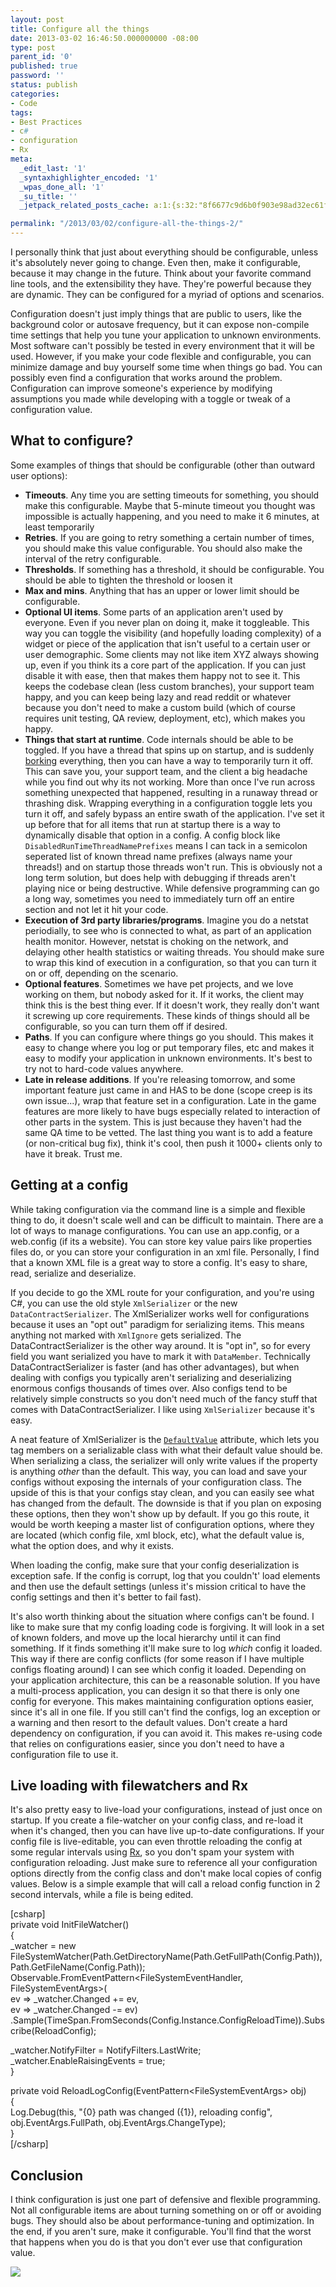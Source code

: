 ```yaml
---
layout: post
title: Configure all the things
date: 2013-03-02 16:46:50.000000000 -08:00
type: post
parent_id: '0'
published: true
password: ''
status: publish
categories:
- Code
tags:
- Best Practices
- c#
- configuration
- Rx
meta:
  _edit_last: '1'
  _syntaxhighlighter_encoded: '1'
  _wpas_done_all: '1'
  _su_title: ''
  _jetpack_related_posts_cache: a:1:{s:32:"8f6677c9d6b0f903e98ad32ec61f8deb";a:2:{s:7:"expires";i:1555170277;s:7:"payload";a:3:{i:0;a:1:{s:2:"id";i:1043;}i:1;a:1:{s:2:"id";i:4862;}i:2;a:1:{s:2:"id";i:4631;}}}}

permalink: "/2013/03/02/configure-all-the-things-2/"
---
```

I personally think that just about everything should be configurable, unless it's absolutely never going to change. Even then, make it configurable, because it may change in the future. Think about your favorite command line tools, and the extensibility they have. They're powerful because they are dynamic. They can be configured for a myriad of options and scenarios.

Configuration doesn't just imply things that are public to users, like the background color or autosave frequency, but it can expose non-compile time settings that help you tune your application to unknown environments. Most software can't possibly be tested in every environment that it will be used. However, if you make your code flexible and configurable, you can minimize damage and buy yourself some time when things go bad. You can possibly even find a configuration that works around the problem. Configuration can improve someone's experience by modifying assumptions you made while developing with a toggle or tweak of a configuration value.

## What to configure?

Some examples of things that should be configurable (other than outward user options):

- **Timeouts**. Any time you are setting timeouts for something, you should make this configurable. Maybe that 5-minute timeout you thought was impossible is actually happening, and you need to make it 6 minutes, at least temporarily
- **Retries**. If you are going to retry something a certain number of times, you should make this value configurable. You should also make the interval of the retry configurable.
- **Thresholds**. If something has a threshold, it should be configurable. You should be able to tighten the threshold or loosen it
- **Max and mins**. Anything that has an upper or lower limit should be configurable.
- **Optional UI items**. Some parts of an application aren't used by everyone. Even if you never plan on doing it, make it toggleable. This way you can toggle the visibility (and hopefully loading complexity) of a widget or piece of the application that isn't useful to a certain user or user demographic. Some clients may not like item XYZ always showing up, even if you think its a core part of the application. If you can just disable it with ease, then that makes them happy not to see it. This keeps the codebase clean (less custom branches), your support team happy, and you can keep being lazy and read reddit or whatever because you don't need to make a custom build (which of course requires unit testing, QA review, deployment, etc), which makes you happy.
- **Things that start at runtime**. Code internals should be able to be toggled. If you have a thread that spins up on startup, and is suddenly [borking](http://onoffswitch.net/wp-content/uploads/2013/03/swedishchef.jpg) everything, then you can have a way to temporarily turn it off. This can save you, your support team, and the client a big headache while you find out why its not working. More than once I've run across something unexpected that happened, resulting in a runaway thread or thrashing disk. Wrapping everything in a configuration toggle lets you turn it off, and safely bypass an entire swath of the application. I've set it up before that for all items that run at startup there is a way to dynamically disable that option in a config. A config block like `DisabledRunTimeThreadNamePrefixes` means I can tack in a semicolon seperated list of known thread name prefixes (always name your threads!) and on startup those threads won't run. This is obviously not a long term solution, but does help with debugging if threads aren't playing nice or being destructive. While defensive programming can go a long way, sometimes you need to immediately turn off an entire section and not let it hit your code.
- **Execution of 3rd party libraries/programs**. Imagine you do a netstat periodially, to see who is connected to what, as part of an application health monitor. However, netstat is choking on the network, and delaying other health statistics or waiting threads. You should make sure to wrap this kind of execution in a configuration, so that you can turn it on or off, depending on the scenario. 
- **Optional features**. Sometimes we have pet projects, and we love working on them, but nobody asked for it. If it works, the client may think this is the best thing ever. If it doesn't work, they really don't want it screwing up core requirements. These kinds of things should all be configurable, so you can turn them off if desired.
- **Paths**. If you can configure where things go you should. This makes it easy to change where you log or put temporary files, etc and makes it easy to modify your application in unknown environments. It's best to try not to hard-code values anywhere.
- **Late in release additions**. If you're releasing tomorrow, and some important feature just came in and HAS to be done (scope creep is its own issue...), wrap that feature set in a configuration. Late in the game features are more likely to have bugs especially related to interaction of other parts in the system. This is just because they haven't had the same QA time to be vetted. The last thing you want is to add a feature (or non-critical bug fix), think it's cool, then push it 1000+ clients only to have it break. Trust me.

## Getting at a config

While taking configuration via the command line is a simple and flexible thing to do, it doesn't scale well and can be difficult to maintain. There are a lot of ways to manage configurations. You can use an app.config, or a web.config (if its a website). You can store key value pairs like properties files do, or you can store your configuration in an xml file. Personally, I find that a known XML file is a great way to store a config. It's easy to share, read, serialize and deserialize.

If you decide to go the XML route for your configuration, and you're using C#, you can use the old style `XmlSerializer` or the new `DataContractSerializer`. The XmlSerializer works well for configurations because it uses an "opt out" paradigm for serializing items. This means anything not marked with `XmlIgnore` gets serialized. The DataContractSerializer is the other way around. It is "opt in", so for every field you want serialized you have to mark it with `DataMember`. Technically DataContractSerializer is faster (and has other advantages), but when dealing with configs you typically aren't serializing and deserializing enormous configs thousands of times over. Also configs tend to be relatively simple constructs so you don't need much of the fancy stuff that comes with DataContractSerializer. I like using `XmlSerializer` because it's easy.

A neat feature of XmlSerializer is the [`DefaultValue`](http://www.distribucon.com/blog/MarkingDefaultValuesToControlXMLSerialization.aspx) attribute, which lets you tag members on a serializable class with what their default value should be. When serializing a class, the serializer will only write values if the property is anything _other_ than the default. This way, you can load and save your configs without exposing the internals of your configuration class. The upside of this is that your configs stay clean, and you can easily see what has changed from the default. The downside is that if you plan on exposing these options, then they won't show up by default. If you go this route, it would be worth keeping a master list of configuration options, where they are located (which config file, xml block, etc), what the default value is, what the option does, and why it exists.

When loading the config, make sure that your config deserialization is exception safe. If the config is corrupt, log that you couldn't' load elements and then use the default settings (unless it's mission critical to have the config settings and then it's better to fail fast).

It's also worth thinking about the situation where configs can't be found. I like to make sure that my config loading code is forgiving. It will look in a set of known folders, and move up the local hierarchy until it can find something. If it finds something it'll make sure to log _which_ config it loaded. This way if there are config conflicts (for some reason if I have multiple configs floating around) I can see which config it loaded. Depending on your application architecture, this can be a reasonable solution. If you have a multi-process application, you can design it so that there is only one config for everyone. This makes maintaining configuration options easier, since it's all in one file. If you still can't find the configs, log an exception or a warning and then resort to the default values. Don't create a hard dependency on configuration, if you can avoid it. This makes re-using code that relies on configurations easier, since you don't need to have a configuration file to use it.

## Live loading with filewatchers and Rx

It's also pretty easy to live-load your configurations, instead of just once on startup. If you create a file-watcher on your config class, and re-load it when it's changed, then you can have live up-to-date configurations. If your config file is live-editable, you can even throttle reloading the config at some regular intervals using [Rx](http://msdn.microsoft.com/en-us/data/gg577609.aspx), so you don't spam your system with configuration reloading. Just make sure to reference all your configuration options directly from the config class and don't make local copies of config values. Below is a simple example that will call a reload config function in 2 second intervals, while a file is being edited.

[csharp]  
private void InitFileWatcher()  
{  
 \_watcher = new FileSystemWatcher(Path.GetDirectoryName(Path.GetFullPath(Config.Path)), Path.GetFileName(Config.Path));  
 Observable.FromEventPattern\<FileSystemEventHandler, FileSystemEventArgs\>(  
 ev =\> \_watcher.Changed += ev,  
 ev =\> \_watcher.Changed -= ev)  
 .Sample(TimeSpan.FromSeconds(Config.Instance.ConfigReloadTime)).Subscribe(ReloadConfig);

\_watcher.NotifyFilter = NotifyFilters.LastWrite;  
 \_watcher.EnableRaisingEvents = true;  
}

private void ReloadLogConfig(EventPattern\<FileSystemEventArgs\> obj)  
{  
 Log.Debug(this, "{0} path was changed ({1}), reloading config", obj.EventArgs.FullPath, obj.EventArgs.ChangeType);  
}  
[/csharp]

## Conclusion

I think configuration is just one part of defensive and flexible programming. Not all configurable items are about turning something on or off or avoiding bugs. They should also be about performance-tuning and optimization. In the end, if you aren't sure, make it configurable. You'll find that the worst that happens when you do is that you don't ever use that configuration value.

[![](http://onoffswitch.net/wp-content/uploads/2013/03/configureAllThethings..png)](http://onoffswitch.net/wp-content/uploads/2013/03/configureAllThethings..png)

